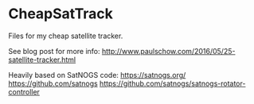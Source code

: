 # CheapSatTrack
Files for my cheap satellite tracker. 

See blog post for more info:
http://www.paulschow.com/2016/05/25-satellite-tracker.html

Heavily based on SatNOGS code:
https://satnogs.org/
https://github.com/satnogs
https://github.com/satnogs/satnogs-rotator-controller
